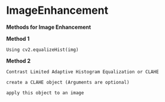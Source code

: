 # ImageEnhancement
**Methods for Image Enhancement**

  **Method 1**

    Using cv2.equalizeHist(img)

  **Method 2**

    Contrast Limited Adaptive Histogram Equalization or CLAHE

    create a CLAHE object (Arguments are optional)

    apply this object to an image
